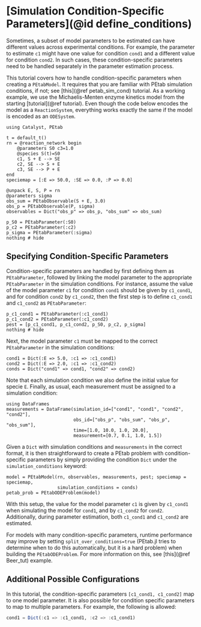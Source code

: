 # [Simulation Condition-Specific Parameters](@id define_conditions)

Sometimes, a subset of model parameters to be estimated can have different values across experimental conditions. For example, the parameter to estimate `c1` might have one value for condition `cond1` and a different value for condition `cond2`. In such cases, these condition-specific parameters need to be handled separately in the parameter estimation process.

This tutorial covers how to handle condition-specific parameters when creating a `PEtabModel`. It requires that you are familiar with PEtab simulation conditions, if not; see [this](@ref petab_sim_cond) tutorial. As a working example, we use the Michaelis-Menten enzyme kinetics model from the starting [tutorial](@ref tutorial). Even though the code below encodes the model as a `ReactionSystem`, everything works exactly the same if the model is encoded as an `ODESystem`.

```@example 1
using Catalyst, PEtab

t = default_t()
rn = @reaction_network begin
    @parameters S0 c3=1.0
    @species S(t)=S0
    c1, S + E --> SE
    c2, SE --> S + E
    c3, SE --> P + E
end
speciemap = [:E => 50.0, :SE => 0.0, :P => 0.0]

@unpack E, S, P = rn
@parameters sigma
obs_sum = PEtabObservable(S + E, 3.0)
obs_p = PEtabObservable(P, sigma)
observables = Dict("obs_p" => obs_p, "obs_sum" => obs_sum)

p_S0 = PEtabParameter(:S0)
p_c2 = PEtabParameter(:c2)
p_sigma = PEtabParameter(:sigma)
nothing # hide
```

## Specifying Condition-Specific Parameters

Condition-specific parameters are handled by first defining them as `PEtabParameter`, followed by linking the model parameter to the appropriate `PEtabParameter` in the simulation conditions. For instance, assume the value of the model parameter `c1` for condition `cond1` should be given by `c1_cond1`, and for condition `cond2` by `c1_cond2`, then the first step is to define `c1_cond1` and `c1_cond2` as `PEtabParameter`:

```@example 1
p_c1_cond1 = PEtabParameter(:c1_cond1)
p_c1_cond2 = PEtabParameter(:c1_cond2)
pest = [p_c1_cond1, p_c1_cond2, p_S0, p_c2, p_sigma]
nothing # hide
```

Next, the model parameter `c1` must be mapped to the correct `PEtabParameter` in the simulation conditions:

```@example 1
cond1 = Dict(:E => 5.0, :c1 => :c1_cond1)
cond2 = Dict(:E => 2.0, :c1 => :c1_cond2)
conds = Dict("cond1" => cond1, "cond2" => cond2)
```

Note that each simulation condition we also define the initial value for specie `E`. Finally, as usual, each measurement must be assigned to a simulation condition:

```@example 1; ansicolor=false
using DataFrames
measurements = DataFrame(simulation_id=["cond1", "cond1", "cond2", "cond2"],
                         obs_id=["obs_p", "obs_sum", "obs_p", "obs_sum"],
                         time=[1.0, 10.0, 1.0, 20.0],
                         measurement=[0.7, 0.1, 1.0, 1.5])
```

Given a `Dict` with simulation conditions and `measurements` in the correct format, it is then straightforward to create a PEtab problem with condition-specific parameters by simply providing the condition `Dict` under the `simulation_conditions` keyword:

```@example 1; ansicolor=false
model = PEtabModel(rn, observables, measurements, pest; speciemap = speciemap,
                   simulation_conditions = conds)
petab_prob = PEtabODEProblem(model)
```

With this setup, the value for the model parameter `c1` is given by `c1_cond1` when simulating the model for `cond1`, and by `c1_cond2` for `cond2`. Additionally, during parameter estimation, both `c1_cond1` and `c1_cond2` are estimated.

For models with many condition-specific parameters, runtime performance may improve by setting `split_over_conditions=true` (PEtab.jl tries to determine when to do this automatically, but it is a hard problem) when building the `PEtabODEProblem`. For more information on this, see [this](@ref Beer_tut) example.

## Additional Possible Configurations

In this tutorial, the condition-specific parameters `[c1_cond1, c1_cond2]` map to one model parameter. It is also possible for condition specific parameters to map to multiple parameters. For example, the following is allowed:

```julia
cond1 = Dict(:c1 => :c1_cond1, :c2 => :c1_cond1)
```
